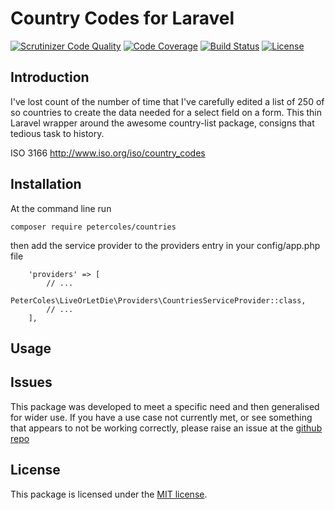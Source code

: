 # Country Codes for Laravel

[![Scrutinizer Code Quality](https://scrutinizer-ci.com/g/petercoles/Countries/badges/quality-score.png?b=master)](https://scrutinizer-ci.com/g/petercoles/Countries/?branch=master)
[![Code Coverage](https://scrutinizer-ci.com/g/petercoles/Countries/badges/coverage.png?b=master)](https://scrutinizer-ci.com/g/petercoles/Countries/?branch=master)
[![Build Status](https://travis-ci.org/petercoles/Countries.svg?branch=master)](https://travis-ci.org/petercoles/Countries)
[![License](http://img.shields.io/:license-mit-blue.svg)](http://doge.mit-license.org)

## Introduction

I've lost count of the number of time that I've carefully edited a list of 250 of so countries to create the data needed for a select field on a form. This thin Laravel wrapper around the awesome country-list package, consigns that tedious task to history.

ISO 3166 http://www.iso.org/iso/country_codes

## Installation

At the command line run

```
composer require petercoles/countries
```

then add the service provider to the providers entry in your config/app.php file

```
    'providers' => [
        // ...
        PeterColes\LiveOrLetDie\Providers\CountriesServiceProvider::class,
        // ...
    ],
```

## Usage





## Issues

This package was developed to meet a specific need and then generalised for wider use. If you have a use case not currently met, or see something that appears to not be working correctly, please raise an issue at the [github repo](https://github.com/petercoles/countries/issues)

## License

This package is licensed under the [MIT license](http://opensource.org/licenses/MIT).
